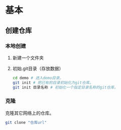 # 基本

## 创建仓库

### 本地创建

1. 新建一个文件夹

2. 初始.git目录（存放数据）

   ```bash
   cd demo # 进入demo目录。
   git init # 把已有的目录初始化为git仓库。
   git init 目录名称 # 初始化一个指定目录名称的git仓库。
   ```



### 克隆

克隆其它网络上的仓库。

```bash
git clone "仓库url"
```

